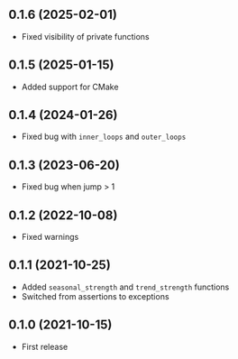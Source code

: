## 0.1.6 (2025-02-01)

- Fixed visibility of private functions

## 0.1.5 (2025-01-15)

- Added support for CMake

## 0.1.4 (2024-01-26)

- Fixed bug with `inner_loops` and `outer_loops`

## 0.1.3 (2023-06-20)

- Fixed bug when jump > 1

## 0.1.2 (2022-10-08)

- Fixed warnings

## 0.1.1 (2021-10-25)

- Added `seasonal_strength` and `trend_strength` functions
- Switched from assertions to exceptions

## 0.1.0 (2021-10-15)

- First release
